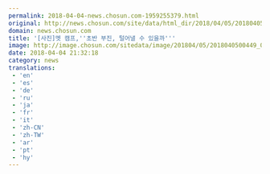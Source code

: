 ```yaml
---
permalink: 2018-04-04-news.chosun.com-1959255379.html
original: http://news.chosun.com/site/data/html_dir/2018/04/05/2018040500467.html
domain: news.chosun.com
title: '[사진]멧 캠프,''초반 부진, 털어낼 수 있을까'''
image: http://image.chosun.com/sitedata/image/201804/05/2018040500449_0.jpg
date: 2018-04-04 21:32:18
category: news
translations: 
 - 'en'
 - 'es'
 - 'de'
 - 'ru'
 - 'ja'
 - 'fr'
 - 'it'
 - 'zh-CN'
 - 'zh-TW'
 - 'ar'
 - 'pt'
 - 'hy'
---
```


